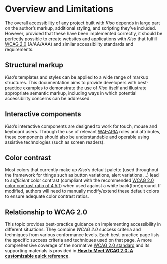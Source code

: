 
Overview and Limitations
==========

The overall accessibility of any project built with *Kiso* depends in large part on the author’s markup, additional styling, and scripting they’ve included. However, provided that these have been implemented correctly, it should be perfectly possible to create websites and applications with *Kiso* that fulfill [WCAG 2.0](https://www.w3.org/TR/WCAG20/) (A/AA/AAA) and similar accessibility standards and requirements.

## Structural markup

*Kiso*’s templates and styles can be applied to a wide range of markup structures. This documentation aims to provide developers with best-practice examples to demonstrate the use of *Kiso* itself and illustrate appropriate semantic markup, including ways in which potential accessibility concerns can be addressed.

## Interactive components

*Kiso*’s interactive components are designed to work for touch, mouse and keyboard users. Through the use of relevant [WAI-ARIA](https://www.w3.org/WAI/intro/aria) roles and attributes, these components should also be understandable and operable using assistive technologies (such as screen readers).

## Color contrast

Most colors that currently make up *Kiso*’s default palette (used throughout the framework for things such as button variations, alert variations ...) lead to *sufficient* color contrast (compliant with the recommended [WCAG 2.0 color contrast ratio of 4.5:1](https://www.w3.org/TR/UNDERSTANDING-WCAG20/visual-audio-contrast-contrast.html)) when used against a white back(fore)ground. If modified, authors will need to manually modify/extend these default colors to ensure adequate color contrast ratios.

## Relationship to WCAG 2.0

This topic provides best-practice guidance on implementing accessibility in different situations. They combine *WCAG 2.0* success criteria and techniques from various conformance levels. Each best-practice page lists the specific success criteria and techniques used on that page. A more comprehensive coverage of the normative [WCAG 2.0 standard](https://www.w3.org/TR/WCAG20/) and its supporting materials is provided in **[How to Meet WCAG 2.0: A customizable quick reference](https://www.w3.org/WAI/WCAG20/quickref/)**.